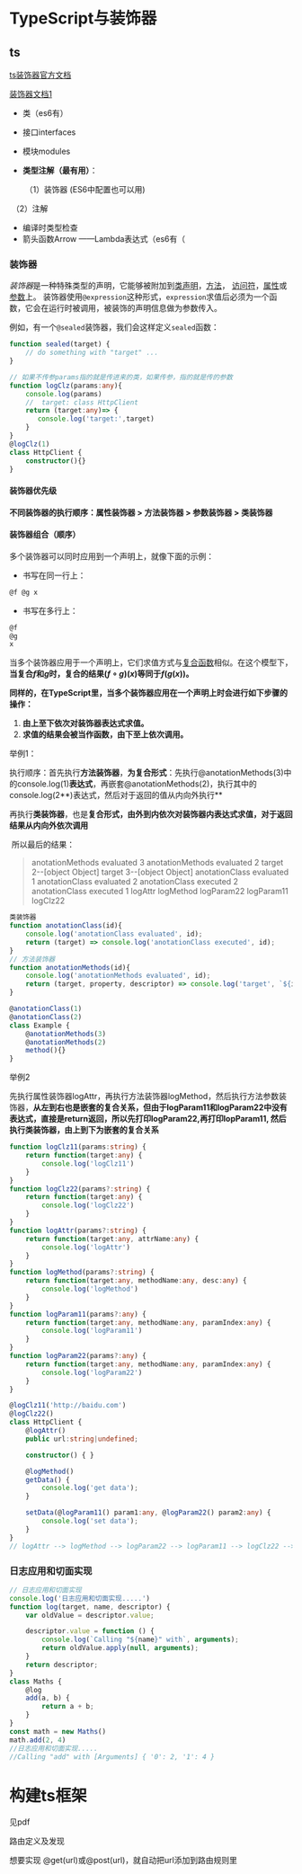 # TypeScript与装饰器

## ts

[ts装饰器官方文档](https://www.tslang.cn/docs/handbook/decorators.html)

[装饰器文档1](https://www.jianshu.com/p/f4c961cbb074)

- 类（es6有）

- 接口interfaces

- 模块modules

- **类型注解（最有用）**：

  ​                   （1）装饰器 (ES6中配置也可以用)

​                           （2）注解

- 编译时类型检查
- 箭头函数Arrow ——Lambda表达式（es6有（

### 装饰器

*装饰器*是一种特殊类型的声明，它能够被附加到[类声明](https://www.tslang.cn/docs/handbook/decorators.html#class-decorators)，[方法](https://www.tslang.cn/docs/handbook/decorators.html#method-decorators)， [访问符](https://www.tslang.cn/docs/handbook/decorators.html#accessor-decorators)，[属性](https://www.tslang.cn/docs/handbook/decorators.html#property-decorators)或[参数](https://www.tslang.cn/docs/handbook/decorators.html#parameter-decorators)上。 装饰器使用`@expression`这种形式，`expression`求值后必须为一个函数，它会在运行时被调用，被装饰的声明信息做为参数传入。

例如，有一个`@sealed`装饰器，我们会这样定义`sealed`函数：

```ts
function sealed(target) {
    // do something with "target" ...
}
```

```ts
// 如果不传参params指的就是传进来的类，如果传参，指的就是传的参数
function logClz(params:any){
    console.log(params)
    //  target: class HttpClient
    return (target:any)=> {
       console.log('target:',target)
    }
}
@logClz(1)
class HttpClient {
    constructor(){}
}
```



#### 装饰器优先级

**不同装饰器的执行顺序：属性装饰器 > 方法装饰器 > 参数装饰器 > 类装饰器**

#### 装饰器组合（顺序）

多个装饰器可以同时应用到一个声明上，就像下面的示例：

- 书写在同一行上：

```ts
@f @g x
```

- 书写在多行上：

```ts
@f
@g
x
```

当多个装饰器应用于一个声明上，它们求值方式与[复合函数](http://en.wikipedia.org/wiki/Function_composition)相似。在这个模型下，**当复合*f*和*g*时，复合的结果(*f* ∘ *g*)(*x*)等同于*f*(*g*(*x*))。**

**同样的，在TypeScript里，当多个装饰器应用在一个声明上时会进行如下步骤的操作：**

1. **由上至下依次对装饰器表达式求值。**
2. **求值的结果会被当作函数，由下至上依次调用。**

举例1：

执行顺序：首先执行**方法装饰器**，**为复合形式**：先执行@anotationMethods(3)中的console.log(1)**表达式**，再嵌套@anotationMethods(2)，执行其中的console.log(2**)表达式，然后对于返回的值从内向外执行**

​                   再执行**类装饰器**，也是**复合形式，由外到内依次对装饰器内表达式求值，对于返回结果从内向外依次调用**

​    所以最后的结果：

> anotationMethods evaluated 3
> anotationMethods evaluated 2
> target 2--[object Object]
> target 3--[object Object]
> anotationClass evaluated 1
> anotationClass evaluated 2
> anotationClass executed 2
> anotationClass executed 1
> logAttr
> logMethod
> logParam22
> logParam11
> logClz22

```ts
类装饰器
function anotationClass(id){
    console.log('anotationClass evaluated', id);
    return (target) => console.log('anotationClass executed', id);
}
// 方法装饰器
function anotationMethods(id){
    console.log('anotationMethods evaluated', id);
    return (target, property, descriptor) => console.log('target', `${id}--${target}`);
}

@anotationClass(1)
@anotationClass(2)
class Example {
    @anotationMethods(3)
    @anotationMethods(2)
    method(){}
}
```

举例2

先执行属性装饰器logAttr，再执行方法装饰器logMethod，然后执行方法参数装饰器，**从左到右也是嵌套的复合关系，但由于logParam11和logParam22中没有表达式，直接是return返回，所以先打印logParam22,再打印lopParam11, 然后执行类装饰器，由上到下为嵌套的复合关系**

```ts
function logClz11(params:string) {
    return function(target:any) {
        console.log('logClz11')
    }
}
function logClz22(params?:string) {
    return function(target:any) {
        console.log('logClz22')
    }
}
function logAttr(params?:string) {
    return function(target:any, attrName:any) {
        console.log('logAttr')
    }
}
function logMethod(params?:string) {
    return function(target:any, methodName:any, desc:any) {
        console.log('logMethod')
    }
}
function logParam11(params?:any) {
    return function(target:any, methodName:any, paramIndex:any) {
        console.log('logParam11')
    }
}
function logParam22(params?:any) {
    return function(target:any, methodName:any, paramIndex:any) {
        console.log('logParam22')
    }
}

@logClz11('http://baidu.com')
@logClz22()
class HttpClient {
    @logAttr()
    public url:string|undefined;

    constructor() { }

    @logMethod()
    getData() {
        console.log('get data');
    }

    setData(@logParam11() param1:any, @logParam22() param2:any) {
        console.log('set data');
    }
}
// logAttr --> logMethod --> logParam22 --> logParam11 --> logClz22 --> logClz11
```

### 日志应用和切面实现

```ts
// 日志应用和切面实现
console.log('日志应用和切面实现.....')
function log(target, name, descriptor) {
    var oldValue = descriptor.value;

    descriptor.value = function () {
        console.log(`Calling "${name}" with`, arguments);
        return oldValue.apply(null, arguments);
    }
    return descriptor;
}
class Maths {
    @log
    add(a, b) {
        return a + b;
    }
}
const math = new Maths()
math.add(2, 4)
//日志应用和切面实现.....
//Calling "add" with [Arguments] { '0': 2, '1': 4 }
```



# 构建ts框架

见pdf

路由定义及发现

想要实现 @get(url)或@post(url)，就自动把url添加到路由规则里
